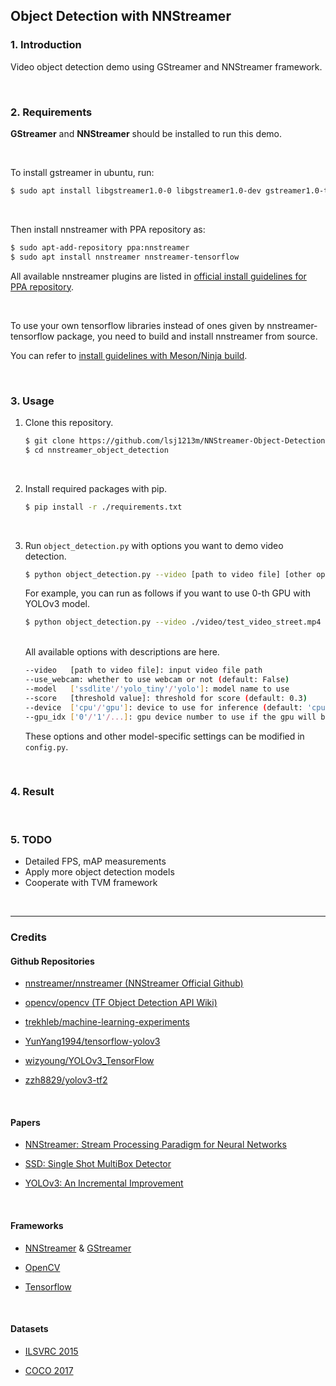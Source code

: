 ## Object Detection with NNStreamer

### 1. Introduction

Video object detection demo using GStreamer and NNStreamer framework.

<br>

### 2. Requirements

**GStreamer** and **NNStreamer** should be installed to run this demo.

<br>

To install gstreamer in ubuntu, run:
```bash
$ sudo apt install libgstreamer1.0-0 libgstreamer1.0-dev gstreamer1.0-tools gstreamer1.0-doc gstreamer1.0-x gstreamer1.0-plugins-base gstreamer1.0-plugins-good gstreamer1.0-plugins-bad gstreamer1.0-plugins-ugly  gstreamer1.0-alsa gstreamer1.0-libav gstreamer1.0-gl gstreamer1.0-gtk3 gstreamer1.0-qt5 gstreamer1.0-pulseaudio libgstreamer-plugins-base1.0-dev 
```

<br>

Then install nnstreamer with PPA repository as:

```bash
$ sudo apt-add-repository ppa:nnstreamer
$ sudo apt install nnstreamer nnstreamer-tensorflow
```

All available nnstreamer plugins are listed in [official install guidelines for PPA repository](https://github.com/nnstreamer/nnstreamer/blob/main/Documentation/getting-started-ubuntu-ppa.md).

<br>

To use your own tensorflow libraries instead of ones given by nnstreamer-tensorflow package,
you need to build and install nnstreamer from source.

You can refer to [install guidelines with Meson/Ninja build](https://github.com/nnstreamer/nnstreamer/blob/main/Documentation/getting-started-meson-build.md).

<br>

### 3. Usage

1. Clone this repository.

    ```bash
    $ git clone https://github.com/lsj1213m/NNStreamer-Object-Detection.git nnstreamer_object_detection
    $ cd nnstreamer_object_detection
    ```

<br>

2. Install required packages with pip.

    ```bash
    $ pip install -r ./requirements.txt
    ```

<br>

3. Run ```object_detection.py``` with options you want to demo video detection.

    ```bash
    $ python object_detection.py --video [path to video file] [other options]
    ```

    For example, you can run as follows if you want to use 0-th GPU with YOLOv3 model.
    ```bash
    $ python object_detection.py --video ./video/test_video_street.mp4 --model yolo --device gpu --gpu_idx 0
    ```

    <br>
    All available options with descriptions are here.

    ```bash
    --video   [path to video file]: input video file path
    --use_webcam: whether to use webcam or not (default: False)
    --model   ['ssdlite'/'yolo_tiny'/'yolo']: model name to use
    --score   [threshold value]: threshold for score (default: 0.3)
    --device  ['cpu'/'gpu']: device to use for inference (default: 'cpu')
    --gpu_idx ['0'/'1'/...]: gpu device number to use if the gpu will be used (default: '0')
    ```
    These options and other model-specific settings can be modified in ```config.py```.

<br>

### 4. Result



<br>

### 5. TODO
- Detailed FPS, mAP measurements
- Apply more object detection models
- Cooperate with TVM framework

<br>

---

### Credits

#### Github Repositories

- [nnstreamer/nnstreamer (NNStreamer Official Github)](https://github.com/nnstreamer/nnstreamer)

- [opencv/opencv (TF Object Detection API Wiki)](https://github.com/opencv/opencv/wiki/TensorFlow-Object-Detection-API)

- [trekhleb/machine-learning-experiments](https://github.com/trekhleb/machine-learning-experiments)

- [YunYang1994/tensorflow-yolov3](https://github.com/YunYang1994/tensorflow-yolov3)

- [wizyoung/YOLOv3_TensorFlow](https://github.com/wizyoung/YOLOv3_TensorFlow)

- [zzh8829/yolov3-tf2](https://github.com/zzh8829/yolov3-tf2)

<br>

#### Papers

- [NNStreamer: Stream Processing Paradigm for Neural Networks](https://arxiv.org/abs/1901.04985)

- [SSD: Single Shot MultiBox Detector](https://arxiv.org/abs/1512.02325)

- [YOLOv3: An Incremental Improvement](https://arxiv.org/abs/1804.02767)

<br>

#### Frameworks

- [NNStreamer](https://nnstreamer.ai/) & [GStreamer](https://gstreamer.freedesktop.org/)

- [OpenCV](https://opencv.org/)

- [Tensorflow](https://www.tensorflow.org/)

<br>

#### Datasets

- [ILSVRC 2015](http://image-net.org/challenges/LSVRC/2015/)

- [COCO 2017](https://cocodataset.org/)
